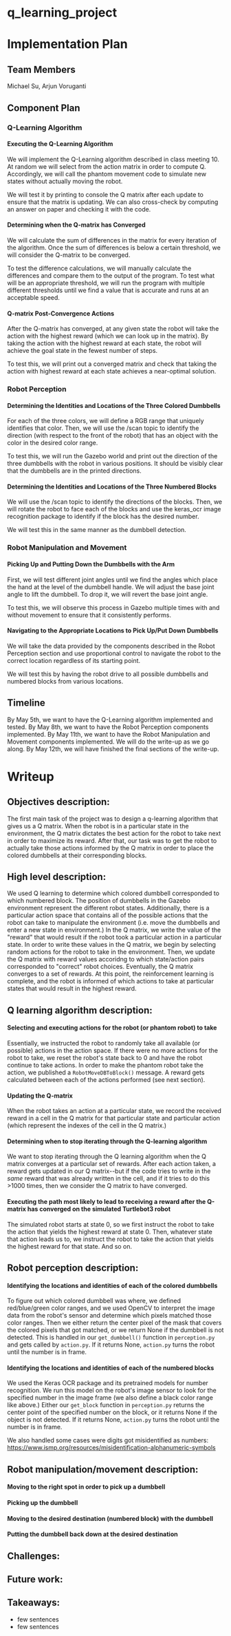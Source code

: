 # q_learning_project

# Implementation Plan

## Team Members
Michael Su, Arjun Voruganti

## Component Plan
### Q-Learning Algorithm
#### Executing the Q-Learning Algorithm
We will implement the Q-Learning algorithm described in class meeting 10. At random we will select from the action matrix in order to compute Q. Accordingly, we will call the phantom movement code to simulate new states without actually moving the robot. 

We will test it by printing to console the Q matrix after each update to ensure that the matrix is updating. We can also cross-check by computing an answer on paper and checking it with the code.

#### Determining when the Q-matrix has Converged
We will calculate the sum of differences in the matrix for every iteration of the algorithm.  Once the sum of differences is below a certain threshold, we will consider the Q-matrix to be converged.

To test the difference calculations, we will manually calculate the differences and compare them to the output of the program.  To test what will be an appropriate threshold, we will run the program with multiple different thresholds until we find a value that is accurate and runs at an acceptable speed.

#### Q-matrix Post-Convergence Actions
After the Q-matrix has converged, at any given state the robot will take the action with the highest reward (which we can look up in the matrix).  By taking the action with the highest reward at each state, the robot will achieve the goal state in the fewest number of steps.

To test this, we will print out a converged matrix and check that taking the action with highest reward at each state achieves a near-optimal solution.

### Robot Perception
#### Determining the Identities and Locations of the Three Colored Dumbbells
For each of the three colors, we will define a RGB range that uniquely identifies that color.  Then, we will use the /scan topic to identify the direction (with respect to the front of the robot) that has an object with the color in the desired color range.

To test this, we will run the Gazebo world and print out the direction of the three dumbbells with the robot in various positions.  It should be visibly clear that the dumbbells are in the printed directions.

#### Determining the Identities and Locations of the Three Numbered Blocks
We will use the /scan topic to identify the directions of the blocks.  Then, we will rotate the robot to face each of the blocks and use the keras_ocr image recognition package to identify if the block has the desired number.

We will test this in the same manner as the dumbbell detection.

### Robot Manipulation and Movement
#### Picking Up and Putting Down the Dumbbells with the Arm
First, we will test different joint angles until we find the angles which place the hand at the level of the dumbbell handle.  We will adjust the base joint angle to lift the dumbbell.  To drop it, we will revert the base joint angle.  

To test this, we will observe this process in Gazebo multiple times with and without movement to ensure that it consistently performs.

#### Navigating to the Appropriate Locations to Pick Up/Put Down Dumbbells
We will take the data provided by the components described in the Robot Perception section and use proportional control to navigate the robot to the correct location regardless of its starting point.

We will test this by having the robot drive to all possible dumbbells and numbered blocks from various locations.

## Timeline
By May 5th, we want to have the Q-Learning algorithm implemented and tested.  By May 8th, we want to have the Robot Perception components implemented.  By May 11th, we want to have the Robot Manipulation and Movement components implemented.  We will do the write-up as we go along.  By May 12th, we will have finished the final sections of the write-up.


# Writeup

## Objectives description:

The first main task of the project was to design a q-learning algorithm that gives us a Q matrix. When the robot is in a particular state in the environment, the Q matrix dictates the best action for the robot to take next in order to maximize its reward. After that, our task was to get the robot to actually take those actions informed by the Q matrix in order to place the colored dumbbells at their corresponding blocks. 

## High level description:

We used Q learning to determine which colored dumbbell corresponded to which numbered block. The position of dumbbells in the Gazebo environment represent the different robot states. Additionally, there is a particular action space that contains all of the possible actions that the robot can take to manipulate the environment (i.e. move the dumbbells and enter a new state in environment.) In the Q matrix, we write the value of the "reward" that would result if the robot took a particular action in a particular state. In order to write these values in the Q matrix, we begin by selecting random actions for the robot to take in the environment. Then, we update the Q matrix with reward values accoridng to which state/action pairs corresponded to "correct" robot choices. Eventually, the Q matrix converges to a set of rewards. At this point, the reinforcement learning is complete, and the robot is informed of which actions to take at particular states that would result in the highest reward.

## Q learning algorithm description:

#### Selecting and executing actions for the robot (or phantom robot) to take

Essentially, we instructed the robot to randomly take all available (or possible) actions in the action space. If there were no more actions for the robot to take, we reset the robot's state back to 0 and have the robot continue to take actions. In order to make the phantom robot take the action, we published a `RobotMoveDBToBlock()` message. A reward gets calculated between each of the actions performed (see next section). 

#### Updating the Q-matrix

When the robot takes an action at a particular state, we record the received reward in a cell in the Q matrix for that particular state and particular action (which represent the indexes of the cell in the Q matrix.)

#### Determining when to stop iterating through the Q-learning algorithm

We want to stop iterating through the Q learning algorithm when the Q matrix converges at a particular set of rewards. After each action taken, a reward gets updated in our Q matrix--but if the code tries to write in the *same* reward that was already written in the cell, and if it tries to do this >1000 times, then we consider the Q matrix to have converged.

#### Executing the path most likely to lead to receiving a reward after the Q-matrix has converged on the simulated Turtlebot3 robot

The simulated robot starts at state 0, so we first instruct the robot to take the action that yields the highest reward at state 0. Then, whatever state that action leads us to, we instruct the robot to take the action that yields the highest reward for that state. And so on.

## Robot perception description:

#### Identifying the locations and identities of each of the colored dumbbells

To figure out which colored dumbbell was where, we defined red/blue/green color ranges, and we used OpenCV to interpret the image data from the robot's sensor and determine which pixels matched those color ranges. Then we either return the center pixel of the mask that covers the colored pixels that got matched, or we return None if the dumbbell is not detected. This is handled in our `get_dumbbell()` function in `perception.py` and gets called by `action.py`. If it returns None, `action.py` turns the robot until the number is in frame.

#### Identifying the locations and identities of each of the numbered blocks

We used the Keras OCR package and its pretrained models for number recognition. We run this model on the robot's image sensor to look for the specified number in the image frame (we also define a black color range like above.) Either our `get_block` function in `perception.py` returns the center point of the specified number on the block, or it returns None if the object is not detected. If it returns None, `action.py` turns the robot until the number is in frame.

We also handled some cases were digits got misidentified as numbers: https://www.ismp.org/resources/misidentification-alphanumeric-symbols

## Robot manipulation/movement description:

#### Moving to the right spot in order to pick up a dumbbell

#### Picking up the dumbbell

#### Moving to the desired destination (numbered block) with the dumbbell

#### Putting the dumbbell back down at the desired destination

## Challenges:

## Future work:

## Takeaways:

* few sentences
* few sentences
